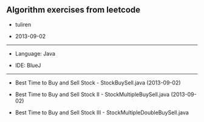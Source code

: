 Algorithm exercises from leetcode
---------------------------------
- tuliren

- 2013-09-02

---

- Language: Java

- IDE: BlueJ

---

- Best Time to Buy and Sell Stock - StockBuySell.java (2013-09-02)

- Best Time to Buy and Sell Stock II - StockMultipleBuySell.java (2013-09-02)

- Best Time to Buy and Sell Stock III - StockMultipleDoubleBuySell.java
